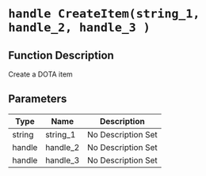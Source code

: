 # `handle CreateItem(string_1, handle_2, handle_3 )`
## Function Description
Create a DOTA item
## Parameters
Type|Name|Description
--|--|--
string|string_1|No Description Set
handle|handle_2|No Description Set
handle|handle_3|No Description Set
